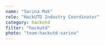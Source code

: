```yaml
---
name: "Sarina Mak"
role: "HackUTD Industry Coordinator"
category: hackutd
filter: "hackutd"
photo: "team-hackutd-sarina"
---
```


